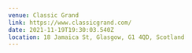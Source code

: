 ```yaml
---
venue: Classic Grand
link: https://www.classicgrand.com/
date: 2021-11-19T19:30:03.540Z
location: 18 Jamaica St, Glasgow, G1 4QD, Scotland
---
```


